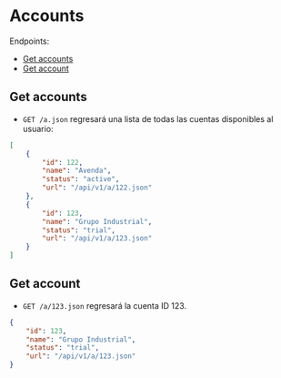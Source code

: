 Accounts
========

Endpoints:

- [Get accounts](#get-accounts)
- [Get account](#get-account)

Get accounts
------------

* `GET /a.json` regresará una lista de todas las cuentas disponibles al usuario:

```json
[
    {
        "id": 122,
        "name": "Avenda",
        "status": "active",
        "url": "/api/v1/a/122.json"
    },
    {
        "id": 123,
        "name": "Grupo Industrial",
        "status": "trial",
        "url": "/api/v1/a/123.json"
    }
]
```

Get account
-----------

* `GET /a/123.json` regresará la cuenta ID 123.

```json
{
    "id": 123,
    "name": "Grupo Industrial",
    "status": "trial",
    "url": "/api/v1/a/123.json"
}
```